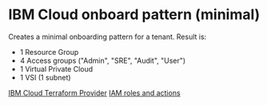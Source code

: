 # IBM Cloud onboard pattern (minimal)
Creates a minimal onboarding pattern for a tenant. Result is:

* 1 Resource Group
* 4 Access groups ("Admin", "SRE", "Audit", "User")
* 1 Virtual Private Cloud
* 1 VSI (1 subnet)

[IBM Cloud Terraform Provider](https://registry.terraform.io/providers/IBM-Cloud/ibm/latest/docs)
[IAM roles and actions](https://cloud.ibm.com/docs/account?topic=account-iam-service-roles-actions)
